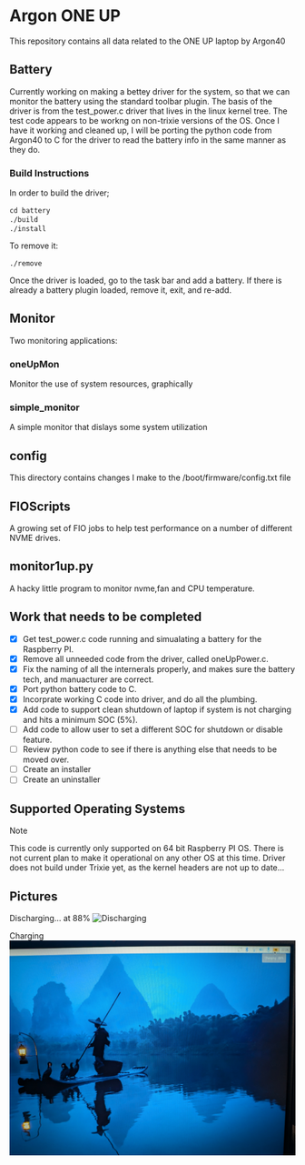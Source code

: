 # Argon ONE UP

This repository contains all data related to the ONE UP laptop by Argon40

## Battery

Currently working on making a bettey driver for the system, so that we can monitor the battery using the standard toolbar plugin.  The basis of the driver is from the test_power.c driver that lives in the linux kernel tree.  The test code appears to be workng on non-trixie versions of the OS.  Once I have it working and cleaned up, I will be porting the python code from Argon40 to C for the driver to read the battery info in the same manner as they do.

### Build Instructions

In order to build the driver;
```
cd battery
./build
./install
```
To remove it:

```
./remove
```

Once the driver is loaded, go to the task bar and add a battery.  If there is already a battery plugin loaded, remove it, exit, and re-add.

## Monitor

Two monitoring applications:

### oneUpMon
Monitor the use of system resources, graphically

### simple_monitor
A simple monitor that dislays some system utilization

## config

This directory contains changes I make to the /boot/firmware/config.txt file

## FIOScripts

A growing set of FIO jobs to help test performance on a number of different NVME drives.

## monitor1up.py

A hacky little program to monitor nvme,fan and CPU temperature.


## Work that needs to be completed

- [X] Get test_power.c code running and simualating a battery for the Raspberry PI.
- [X] Remove all unneeded code from the driver, called oneUpPower.c.
- [X] Fix the naming of all the internerals properly, and makes sure the battery tech, and manuacturer are correct.
- [X] Port python battery code to C.
- [X] Incorprate working C code into driver, and do all the plumbing.
- [X] Add code to support clean shutdown of laptop if system is not charging and hits a minimum SOC (5%).
- [ ] Add code to allow user to set a different SOC for shutdown or disable feature.
- [ ] Review python code to see if there is anything else that needs to be moved over. 
- [ ] Create an installer
- [ ] Create an uninstaller

## Supported Operating Systems

> [!NOTE]
> This code is currently only supported on 64 bit Raspberry PI OS.  There is not current plan to make it operational on any other OS at this time.
> Driver does not build under Trixie yet, as the kernel headers are not up to date...


## Pictures

Discharging... at 88%
![Discharging](/pictures/PXL_20251007_022637735.jpg)

Charging
![Charging](/pictures/PXL_20251007_022658734.jpg)




